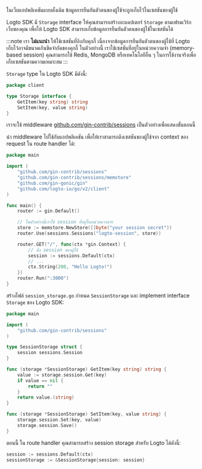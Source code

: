 ในเว็บแอปพลิเคชันแบบดั้งเดิม ข้อมูลการยืนยันตัวตนของผู้ใช้จะถูกเก็บไว้ในเซสชันของผู้ใช้

Logto SDK มี `Storage` interface ให้คุณสามารถสร้างอะแดปเตอร์ `Storage` ตามเฟรมเวิร์กเว็บของคุณ เพื่อให้ Logto SDK สามารถเก็บข้อมูลการยืนยันตัวตนของผู้ใช้ในเซสชันได้

:::note
เรา **ไม่แนะนำ** ให้ใช้เซสชันที่อิงกับคุกกี้ เนื่องจากข้อมูลการยืนยันตัวตนของผู้ใช้ที่ Logto เก็บไว้อาจมีขนาดเกินขีดจำกัดของคุกกี้
ในตัวอย่างนี้ เราใช้เซสชันที่อยู่ในหน่วยความจำ (memory-based session) คุณสามารถใช้ Redis, MongoDB หรือเทคโนโลยีอื่น ๆ ในการใช้งานจริงเพื่อเก็บเซสชันตามความเหมาะสม
:::

`Storage` type ใน Logto SDK มีดังนี้:

```go title="storage.go"
package client

type Storage interface {
	GetItem(key string) string
	SetItem(key, value string)
}
```

เราจะใช้ middleware [github.com/gin-contrib/sessions](https://github.com/gin-contrib/sessions) เป็นตัวอย่างเพื่อแสดงขั้นตอนนี้

นำ middleware ไปใช้กับแอปพลิเคชัน เพื่อให้เราสามารถดึงเซสชันของผู้ใช้จาก context ของ request ใน route handler ได้:

```go title="main.go"
package main

import (
	"github.com/gin-contrib/sessions"
	"github.com/gin-contrib/sessions/memstore"
	"github.com/gin-gonic/gin"
	"github.com/logto-io/go/v2/client"
)

func main() {
	router := gin.Default()

	// ในตัวอย่างนี้เราใช้ session ที่อยู่ในหน่วยความจำ
	store := memstore.NewStore([]byte("your session secret"))
	router.Use(sessions.Sessions("logto-session", store))

	router.GET("/", func(ctx *gin.Context) {
		// ดึง session ของผู้ใช้
		session := sessions.Default(ctx)
		// ...
		ctx.String(200, "Hello Logto!")
	})
	router.Run(":3000")
}
```

สร้างไฟล์ `session_storage.go` กำหนด `SessionStorage` และ implement interface `Storage` ของ Logto SDK:

```go title="session_storage.go"
package main

import (
	"github.com/gin-contrib/sessions"
)

type SessionStorage struct {
	session sessions.Session
}

func (storage *SessionStorage) GetItem(key string) string {
	value := storage.session.Get(key)
	if value == nil {
		return ""
	}
	return value.(string)
}

func (storage *SessionStorage) SetItem(key, value string) {
	storage.session.Set(key, value)
	storage.session.Save()
}
```

ตอนนี้ ใน route handler คุณสามารถสร้าง session storage สำหรับ Logto ได้ดังนี้:

```go
session := sessions.Default(ctx)
sessionStorage := &SessionStorage{session: session}
```
